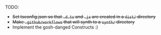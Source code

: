 TODO:

* ~~Set tsconfig.json so that `.d.ts` and `.js` are created in a `dist/` directory~~
* ~~Make `.github/workflows` that will synth to a `synth/` directory~~
* Implement the gosh-danged Constructs :)

